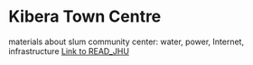 # Kibera Town Centre #
materials about slum community center: water, power, Internet, infrastructure
[Link to READ_JHU](READ_JHU.md)
